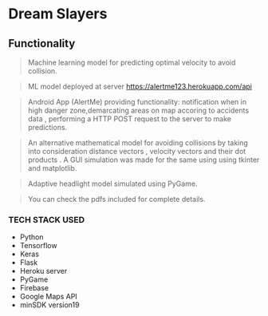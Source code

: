 # Dream Slayers

## Functionality

> Machine learning model for predicting optimal velocity to avoid collision.

> ML model deployed at server https://alertme123.herokuapp.com/api 

> Android App (AlertMe) providing functionality: notification when in high danger zone,demarcating areas on map accoring to accidents  data , performing a HTTP POST request to the server to make predictions.

> An alternative mathematical model for avoiding collisions by taking into consideration distance vectors , velocity vectors and their dot products . A GUI simulation was made for the same using using tkinter and matplotlib. 

> Adaptive headlight model simulated using PyGame. 

> You can check the pdfs included for complete details.

### TECH STACK USED
<ul>
<li>Python</li>
<li>Tensorflow</li>
<li>Keras</li>
<li>Flask</li>
<li>Heroku server</li>
<li>PyGame</li>
<li>Firebase </li>
<li>Google Maps API</li>
<li>minSDK version19</li>
</ul>


